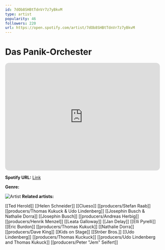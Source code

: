 ```yaml
---
id: 7dOb8SHBtTdnVr7z7yBkvM
type: artist
popularity: 46
followers: 220
url: https://open.spotify.com/artist/7dOb8SHBtTdnVr7z7yBkvM
---
```

# Das Panik-Orchester

<iframe style="border-radius:12px" src="https://open.spotify.com/embed/artist/7dOb8SHBtTdnVr7z7yBkvM" width="100%" height="352" frameBorder="0" allowfullscreen="" allow="autoplay; clipboard-write; encrypted-media; fullscreen; picture-in-picture" loading="lazy"></iframe>

**Spotify URL:** [Link](https://open.spotify.com/artist/7dOb8SHBtTdnVr7z7yBkvM)

**Genre:** 

![Artist](https://i.scdn.co/image/ab67616d0000b273aa63ff7724b4b33fe970ef53)
**Related artists:**

[[Ted Herold]]
[[Helen Schneider]]
[[Clueso]]
[[producers/Stefan Raab]]
[[producers/Thomas Kukuck & Udo Lindenberg]]
[[Josephin Busch & Nathalie Dorra]]
[[Josephin Busch]]
[[producers/Andreas Herbig]]
[[producers/Henrik Menzel]]
[[Leata Galloway]]
[[Jan Delay]]
[[Elli Pyrelli]]
[[Eric Burdon]]
[[producers/Thomas Kukuck]]
[[Nathalie Dorra]]
[[producers/Dave King]]
[[Kids on Stage]]
[[Ströer Bros.]]
[[Udo Lindenberg]]
[[producers/Thomas Kuckuck]]
[[producers/Udo Lindenberg and Thomas Kukuck]]
[[producers/Peter "Jem" Seifert]]
